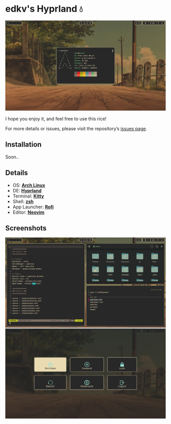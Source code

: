 
# edkv's Hyprland 💧
![](previews/neofetch.png)

I hope you enjoy it, and feel free to use this rice!

For more details or issues, please visit the repository’s [issues page](https://github.com/eedkv/dotfiles/issues).

## Installation

Soon..

## Details

- OS: **[Arch Linux](https://github.com/archlinux)**
- DE: **[Hyprland](https://github.com/hyprwm/Hyprland)**
- Terminal: **[Kitty](https://github.com/kovidgoyal/kitty)**
- Shell: **[zsh](https://github.com/zsh-users/zsh)**
- App Launcher: **[Rofi](https://github.com/davatorium/rofi)**
- Editor: **[Neovim](https://github.com/neovim/neovim)**


## Screenshots

![](previews/grid.png)
![](previews/wlogout.png)
